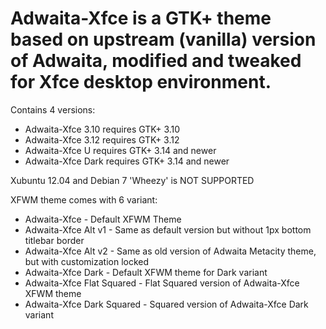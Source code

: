# Adwaita-Xfce is a GTK+ theme based on upstream (vanilla) version of Adwaita, modified and tweaked for Xfce desktop environment.
Contains 4 versions:
- Adwaita-Xfce 3.10 requires GTK+ 3.10
- Adwaita-Xfce 3.12 requires GTK+ 3.12
- Adwaita-Xfce U requires GTK+ 3.14 and newer
- Adwaita-Xfce Dark requires GTK+ 3.14 and newer

Xubuntu 12.04 and Debian 7 'Wheezy' is NOT SUPPORTED

XFWM theme comes with 6 variant:
- Adwaita-Xfce - Default XFWM Theme
- Adwaita-Xfce Alt v1 - Same as default version but without 1px bottom titlebar border
- Adwaita-Xfce Alt v2 - Same as old version of Adwaita Metacity theme, but with customization locked
- Adwaita-Xfce Dark - Default XFWM theme for Dark variant
- Adwaita-Xfce Flat Squared - Flat Squared version of Adwaita-Xfce XFWM theme
- Adwaita-Xfce Dark Squared - Squared version of Adwaita-Xfce Dark variant
